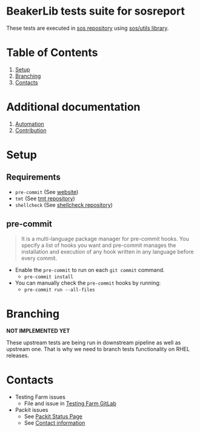 # BeakerLib tests suite for sosreport

These tests are executed in [sos repository](https://github.com/sosreport/sos) using [sos/utils library](https://github.com/beakerlib/sos).

# Table of Contents
1. [Setup](#setup)
1. [Branching](#branching)
1. [Contacts](#contacts)
# Additional documentation
1. [Automation](docs/Automation.md)
1. [Contribution](docs/Contribution.md)

# Setup

## Requirements
* `pre-commit` (See [website](https://pre-commit.com/))
* `tmt` (See [tmt repository](https://github.com/teemtee/tmt))
* `shellcheck` (See [shellcheck repository](https://github.com/koalaman/shellcheck))

## pre-commit
> It is a multi-language package manager for pre-commit hooks. You specify a list of hooks you want and pre-commit manages the installation and execution of any hook written in any language before every commit.

* Enable the `pre-commit` to run on each `git commit` command.
    * `pre-commit install`
* You can manually check the `pre-commit` hooks by running:
    * `pre-commit run --all-files`

# Branching
__NOT IMPLEMENTED YET__

These upstream tests are being run in downstream pipeline as well as upstream one.
That is why we need to branch tests functionality on RHEL releases.


# Contacts
* Testing Farm issues
    * File and issue in [Testing Farm GitLab](https://gitlab.com/testing-farm/general/-/issues)
* Packit issues
    * See [Packit Status Page](https://status.packit.dev/)
    * See [Contact information](https://packit.dev/docs/faq/#how-can-i-contact-you)
